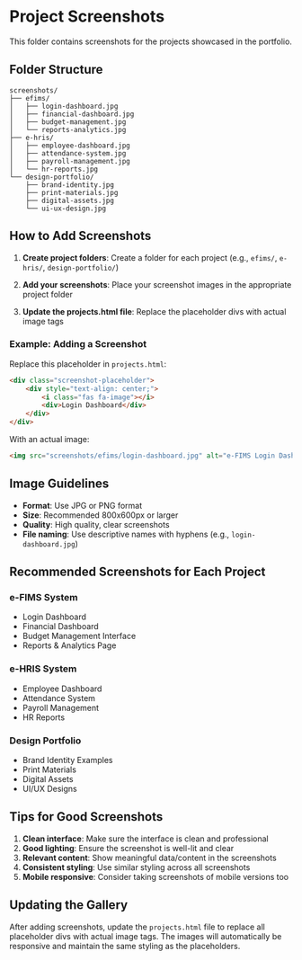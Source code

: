 # Project Screenshots

This folder contains screenshots for the projects showcased in the portfolio.

## Folder Structure

```
screenshots/
├── efims/
│   ├── login-dashboard.jpg
│   ├── financial-dashboard.jpg
│   ├── budget-management.jpg
│   └── reports-analytics.jpg
├── e-hris/
│   ├── employee-dashboard.jpg
│   ├── attendance-system.jpg
│   ├── payroll-management.jpg
│   └── hr-reports.jpg
└── design-portfolio/
    ├── brand-identity.jpg
    ├── print-materials.jpg
    ├── digital-assets.jpg
    └── ui-ux-design.jpg
```

## How to Add Screenshots

1. **Create project folders**: Create a folder for each project (e.g., `efims/`, `e-hris/`, `design-portfolio/`)

2. **Add your screenshots**: Place your screenshot images in the appropriate project folder

3. **Update the projects.html file**: Replace the placeholder divs with actual image tags

### Example: Adding a Screenshot

Replace this placeholder in `projects.html`:
```html
<div class="screenshot-placeholder">
    <div style="text-align: center;">
        <i class="fas fa-image"></i>
        <div>Login Dashboard</div>
    </div>
</div>
```

With an actual image:
```html
<img src="screenshots/efims/login-dashboard.jpg" alt="e-FIMS Login Dashboard" style="width: 100%; height: 250px; object-fit: cover;">
```

## Image Guidelines

- **Format**: Use JPG or PNG format
- **Size**: Recommended 800x600px or larger
- **Quality**: High quality, clear screenshots
- **File naming**: Use descriptive names with hyphens (e.g., `login-dashboard.jpg`)

## Recommended Screenshots for Each Project

### e-FIMS System
- Login Dashboard
- Financial Dashboard
- Budget Management Interface
- Reports & Analytics Page

### e-HRIS System
- Employee Dashboard
- Attendance System
- Payroll Management
- HR Reports

### Design Portfolio
- Brand Identity Examples
- Print Materials
- Digital Assets
- UI/UX Designs

## Tips for Good Screenshots

1. **Clean interface**: Make sure the interface is clean and professional
2. **Good lighting**: Ensure the screenshot is well-lit and clear
3. **Relevant content**: Show meaningful data/content in the screenshots
4. **Consistent styling**: Use similar styling across all screenshots
5. **Mobile responsive**: Consider taking screenshots of mobile versions too

## Updating the Gallery

After adding screenshots, update the `projects.html` file to replace all placeholder divs with actual image tags. The images will automatically be responsive and maintain the same styling as the placeholders.
